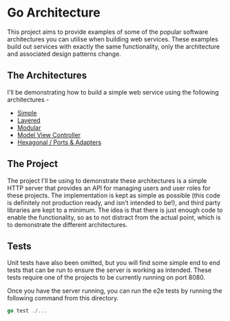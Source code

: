 # Go Architecture

This project aims to provide examples of some of the popular software architectures you can utilise when building web services. These examples build out services with exactly the same functionality, only the architecture and associated design patterns change.

## The Architectures

I'll be demonstrating how to build a simple web service using the following architectures -

- [Simple](https://github.com/rmhubbert/go-architecture/tree/main/simple)
- [Layered](https://github.com/rmhubbert/go-architecture/tree/main/layered)
- [Modular](https://github.com/rmhubbert/go-architecture/tree/main/modular)
- [Model View Controller](https://github.com/rmhubbert/go-architecture/tree/main/mvc)
- [Hexagonal / Ports & Adapters](https://github.com/rmhubbert/go-architecture/tree/main/hexagonal)

## The Project

The project I'll be using to demonstrate these architectures is a simple HTTP server that provides an API for managing users and user roles for these projects. The implementation is kept as simple as possible (this code is definitely not production ready, and isn't intended to be!), and third party libraries are kept to a minimum. The idea is that there is just enough code to enable the functionality, so as to not distract from the actual point, which is to demonstrate the different architectures.

## Tests

Unit tests have also been omitted, but you will find some simple end to end tests that can be run to ensure the server is working as intended. These tests require one of the projects to be currently running on port 8080.

Once you have the server running, you can run the e2e tests by running the following command from this directory.

```go
go test ./...
```
